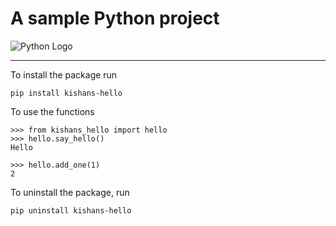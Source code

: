 # A sample Python project

![Python Logo](https://www.python.org/static/community_logos/python-logo.png "Sample inline image")


----

To install the package run

```
pip install kishans-hello
```

To use the functions

```
>>> from kishans_hello import hello
>>> hello.say_hello()
Hello

>>> hello.add_one(1)
2
```

To uninstall the package, run

```
pip uninstall kishans-hello
```